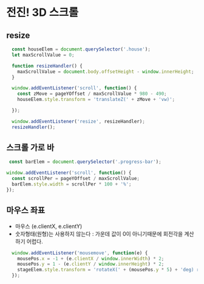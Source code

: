 # 전진! 3D 스크롤  

## resize  
```js
  const houseElem = document.querySelector('.house');
  let maxScrollValue = 0;

  function resizeHandler() {
    maxScrollValue = document.body.offsetHeight - window.innerHeight;
  }

  window.addEventListener('scroll', function() {
    const zMove = pageYOffset / maxScrollValue * 980 - 490;
    houseElem.style.transform = 'translateZ(' + zMove + 'vw)';

  });

  window.addEventListener('resize', resizeHandler);
  resizeHandler();
```  
  
## 스크롤 가로 바  
```js
 const barElem = document.querySelector('.progress-bar');

window.addEventListener('scroll', function() {
  const scrollPer = pageYOffset / maxScrollValue;
  barElem.style.width = scrollPer * 100 + '%';
});
```
  
## 마우스 좌표  
- 마우스 (e.clientX, e.clientY)  
- 숫자형태(원형)는 사용하지 않는다 : 가운데 값이 0이 아니기때문에 회전각을 계산하기 어렵다.  

```js
  window.addEventListener('mousemove', function(e) {
    mousePos.x = -1 + (e.clientX / window.innerWidth) * 2;
    mousePos.y = 1 - (e.clientY / window.innerHeight) * 2;
    stageElem.style.transform = 'rotateX(' + (mousePos.y * 5) + 'deg) rotateY(' + (mousePos.x * 5) + 'deg)';
  });
``` 